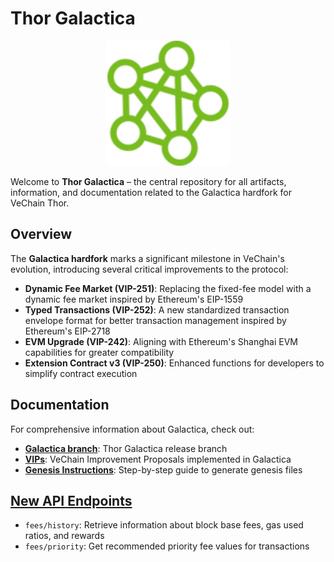 # Thor Galactica

<div align="center">
  <img src=".github/project-logo.png" alt="Thor Galactica Logo" width="200">
</div>

Welcome to **Thor Galactica** – the central repository for all artifacts, information, and documentation related to the Galactica hardfork for VeChain Thor.

## Overview

The **Galactica hardfork** marks a significant milestone in VeChain's evolution, introducing several critical improvements to the protocol:

- **Dynamic Fee Market (VIP-251)**: Replacing the fixed-fee model with a dynamic fee market inspired by Ethereum's EIP-1559
- **Typed Transactions (VIP-252)**: A new standardized transaction envelope format for better transaction management inspired by Ethereum's EIP-2718
- **EVM Upgrade (VIP-242)**: Aligning with Ethereum's Shanghai EVM capabilities for greater compatibility
- **Extension Contract v3 (VIP-250)**: Enhanced functions for developers to simplify contract execution

## Documentation

For comprehensive information about Galactica, check out:

- **[Galactica branch](https://github.com/vechain/thor/tree/release/galactica)**: Thor Galactica release branch
- **[VIPs](.github/vip.md)**: VeChain Improvement Proposals implemented in Galactica
- **[Genesis Instructions](.github/genesis.md)**: Step-by-step guide to generate genesis files

## [New API Endpoints](.github/docs/README.md#endpoints)

- `fees/history`: Retrieve information about block base fees, gas used ratios, and rewards
- `fees/priority`: Get recommended priority fee values for transactions